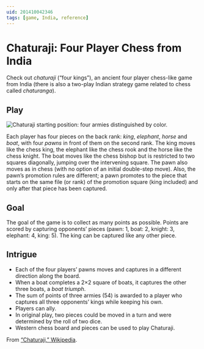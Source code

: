 ```yaml
---
uid: 201410042346
tags: [game, India, reference]
---
```


# Chaturaji: Four Player Chess from India

Check out *chaturaji* (“four kings”), an ancient four player chess-like game from India (there is also a two-play Indian strategy game related to chess called *chaturanga*).

## Play
![Chaturaji starting position: four armies distinguished by color.](https://cmhelmer.com/media/201410042346_1.png)

Each player has four pieces on the back rank: *king*, *elephant*, *horse* and *boat*, with four *pawns* in front of them on the second rank. The king moves like the chess king, the elephant like the chess rook and the horse like the chess knight. The boat moves like the chess bishop but is restricted to two squares diagonally, jumping over the intervening square. The pawn also moves as in chess (with no option of an initial double-step move). Also, the pawn’s promotion rules are different; a pawn promotes to the piece that starts on the same file (or rank) of the promotion square (king included) and only after that piece has been captured.

## Goal

The goal of the game is to collect as many points as possible. Points are scored by capturing opponents’ pieces (pawn: 1, boat: 2, knight: 3, elephant: 4, king: 5). The king can be captured like any other piece.

## Intrigue

- Each of the four players’ pawns moves and captures in a different direction along the board.
- When a boat completes a 2×2 square of boats, it captures the other three boats, a *boat triumph*.
- The sum of points of three armies (54) is awarded to a player who captures all three opponents’ kings while keeping his own.
- Players can ally.
- In original play, two pieces could be moved in a turn and were determined by the roll of two dice.
- Western chess board and pieces can be used to play Chaturaji.

From [“Chaturaji,” Wikipedia](http://en.wikipedia.org/wiki/Chaturaji).
